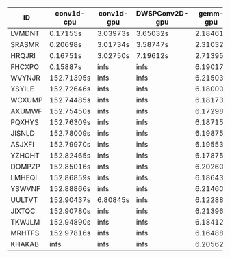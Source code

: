 |ID|conv1d-cpu|conv1d-gpu|DWSPConv2D-gpu|gemm-gpu|avg|
|-|-|-|-|-|-|
|LVMDNT|0.17155s|3.03973s|3.65032s|2.18461s|2.26155s|
|SRASMR|0.20698s|3.01734s|3.58747s|2.31032s|2.28053s|
|HRQJRI|0.16751s|3.02750s|7.19612s|2.71395s|3.27627s|
|FHCXPO|0.15887s|infs|infs|6.19017s|infs|
|WVYNJR|152.71395s|infs|infs|6.21503s|infs|
|YSYILE|152.72646s|infs|infs|6.18000s|infs|
|WCXUMP|152.74485s|infs|infs|6.18173s|infs|
|AXUMWF|152.75450s|infs|infs|6.17298s|infs|
|PQXHYS|152.76309s|infs|infs|6.18715s|infs|
|JISNLD|152.78009s|infs|infs|6.19875s|infs|
|ASJXFI|152.79970s|infs|infs|6.19553s|infs|
|YZHOHT|152.82465s|infs|infs|6.17875s|infs|
|DOMPZP|152.85016s|infs|infs|6.20260s|infs|
|LMHEQI|152.86859s|infs|infs|6.18643s|infs|
|YSWVNF|152.88866s|infs|infs|6.21460s|infs|
|UULTVT|152.90437s|6.80845s|infs|6.12288s|infs|
|JIXTQC|152.90780s|infs|infs|6.21396s|infs|
|TKWJLM|152.94890s|infs|infs|6.18412s|infs|
|MRHTFS|152.97816s|infs|infs|6.16488s|infs|
|KHAKAB|infs|infs|infs|6.20562s|infs|
